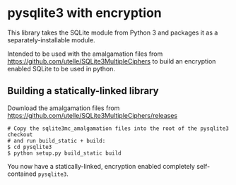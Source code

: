 pysqlite3 with encryption
=========================

This library takes the SQLite module from Python 3 and packages it as a
separately-installable module.

Intended to be used with the amalgamation files from https://github.com/utelle/SQLite3MultipleCiphers
to build an encryption enabled SQLite to be used in python.


Building a statically-linked library
------------------------------------
Download the amalgamation files from https://github.com/utelle/SQLite3MultipleCiphers/releases
```
# Copy the sqlite3mc_amalgamation files into the root of the pysqlite3 checkout
# and run build_static + build:
$ cd pysqlite3
$ python setup.py build_static build
```

You now have a statically-linked, encryption enabled completely self-contained `pysqlite3`.
